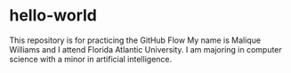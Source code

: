 # hello-world
This repository is for practicing the GitHub Flow
My name is Malique Williams and I attend Florida Atlantic University. I am majoring in computer science with a minor in artificial intelligence.
